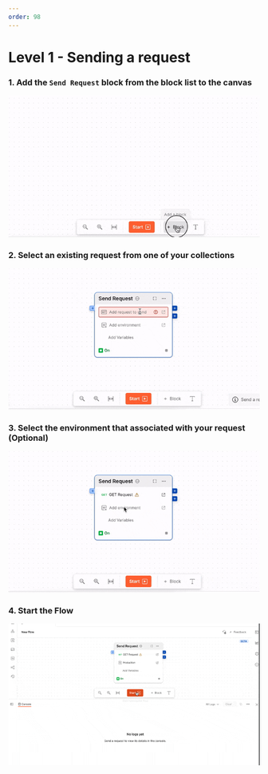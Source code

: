 ```yaml
---
order: 98
---
```

# Level 1 - Sending a request

### 1. Add the `Send Request` block from the block list to the canvas
![](../static/add-block-toolbar.gif)

### 2. Select an existing request from one of your collections
![](../static/select-request-in-block.gif)

### 3. Select the environment that associated with your request (Optional)
![](../static/select-environment-in-block.gif)

### 4. Start the Flow
![](../static/start-send-request.gif)